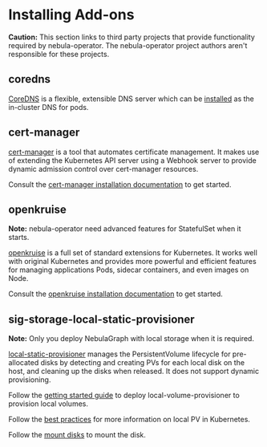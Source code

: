 # Installing Add-ons

**Caution:**
This section links to third party projects that provide functionality required by nebula-operator. The nebula-operator project authors aren't responsible for these projects.

## coredns
[CoreDNS](https://coredns.io/) is a flexible, extensible DNS server which can be [installed](https://github.com/coredns/deployment/tree/master/kubernetes) as the in-cluster DNS for pods.

## cert-manager
[cert-manager](https://cert-manager.io/) is a tool that automates certificate management. It makes use of extending the Kubernetes API server using a Webhook server to provide dynamic admission control over cert-manager resources. 

Consult the [cert-manager installation documentation](https://cert-manager.io/docs/installation/kubernetes/) to get started.

## openkruise
**Note:**
nebula-operator need advanced features for StatefulSet when it starts.

[openkruise](https://openkruise.io/en-us/)  is a full set of standard extensions for Kubernetes. It works well with original Kubernetes and provides more powerful and efficient features for managing applications Pods, sidecar containers, and even images on Node.

Consult the [openkruise installation documentation](https://openkruise.io/en-us/docs/installation.html) to get started.

## sig-storage-local-static-provisioner
**Note:**
Only you deploy NebulaGraph with local storage when it is required.

[local-static-provisioner](https://github.com/kubernetes-sigs/sig-storage-local-static-provisioner) manages the PersistentVolume lifecycle for pre-allocated disks by detecting and creating PVs for each local disk on the host, and cleaning up the disks when released. It does not support dynamic provisioning.

Follow the [getting started guide](https://github.com/kubernetes-sigs/sig-storage-local-static-provisioner/blob/master/docs/getting-started.md) to deploy local-volume-provisioner to provision local volumes.

Follow the [best practices](https://github.com/kubernetes-sigs/sig-storage-local-static-provisioner/blob/master/docs/best-practices.md) for more information on local PV in Kubernetes.

Follow the [mount disks](https://github.com/kubernetes-sigs/sig-storage-local-static-provisioner/blob/master/docs/operations.md#sharing-a-disk-filesystem-by-multiple-filesystem-pvs) to mount the disk.
